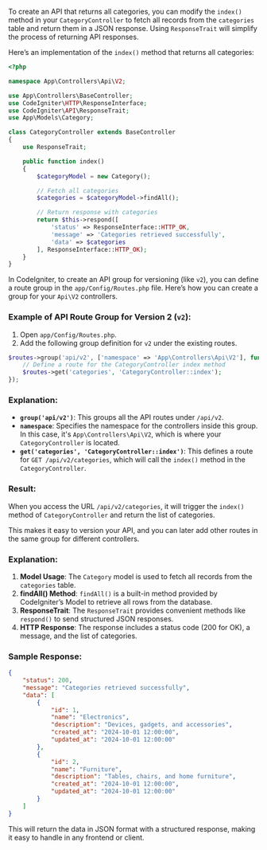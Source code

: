 To create an API that returns all categories, you can modify the `index()` method in your `CategoryController` to fetch all records from the `categories` table and return them in a JSON response. Using `ResponseTrait` will simplify the process of returning API responses.

Here’s an implementation of the `index()` method that returns all categories:

```php
<?php

namespace App\Controllers\Api\V2;

use App\Controllers\BaseController;
use CodeIgniter\HTTP\ResponseInterface;
use CodeIgniter\API\ResponseTrait;
use App\Models\Category;

class CategoryController extends BaseController
{
    use ResponseTrait;

    public function index()
    {
        $categoryModel = new Category();

        // Fetch all categories
        $categories = $categoryModel->findAll();

        // Return response with categories
        return $this->respond([
            'status' => ResponseInterface::HTTP_OK,
            'message' => 'Categories retrieved successfully',
            'data' => $categories
        ], ResponseInterface::HTTP_OK);
    }
}
```

In CodeIgniter, to create an API group for versioning (like `v2`), you can define a route group in the `app/Config/Routes.php` file. Here’s how you can create a group for your `Api\V2` controllers.

### Example of API Route Group for Version 2 (`v2`):

1. Open `app/Config/Routes.php`.
2. Add the following group definition for `v2` under the existing routes.

```php
$routes->group('api/v2', ['namespace' => 'App\Controllers\Api\V2'], function($routes) {
    // Define a route for the CategoryController index method
    $routes->get('categories', 'CategoryController::index');
});
```

### Explanation:
- **`group('api/v2')`**: This groups all the API routes under `/api/v2`.
- **`namespace`**: Specifies the namespace for the controllers inside this group. In this case, it's `App\Controllers\Api\V2`, which is where your `CategoryController` is located.
- **`get('categories', 'CategoryController::index')`**: This defines a route for `GET /api/v2/categories`, which will call the `index()` method in the `CategoryController`.

### Result:
When you access the URL `/api/v2/categories`, it will trigger the `index()` method of `CategoryController` and return the list of categories.

This makes it easy to version your API, and you can later add other routes in the same group for different controllers.

### Explanation:
1. **Model Usage**: The `Category` model is used to fetch all records from the `categories` table.
2. **findAll() Method**: `findAll()` is a built-in method provided by CodeIgniter’s Model to retrieve all rows from the database.
3. **ResponseTrait**: The `ResponseTrait` provides convenient methods like `respond()` to send structured JSON responses.
4. **HTTP Response**: The response includes a status code (200 for OK), a message, and the list of categories.

### Sample Response:
```json
{
    "status": 200,
    "message": "Categories retrieved successfully",
    "data": [
        {
            "id": 1,
            "name": "Electronics",
            "description": "Devices, gadgets, and accessories",
            "created_at": "2024-10-01 12:00:00",
            "updated_at": "2024-10-01 12:00:00"
        },
        {
            "id": 2,
            "name": "Furniture",
            "description": "Tables, chairs, and home furniture",
            "created_at": "2024-10-01 12:00:00",
            "updated_at": "2024-10-01 12:00:00"
        }
    ]
}
```

This will return the data in JSON format with a structured response, making it easy to handle in any frontend or client.